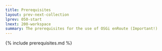 ```yaml
---
title: Prerequisites
layout: prev-next-collection
lprev: 050-start
lnext: 200-workspace
summary: The prerequisites for the use of OSGi enRoute (Important!)
---
```


{% include prerequisites.md %}
